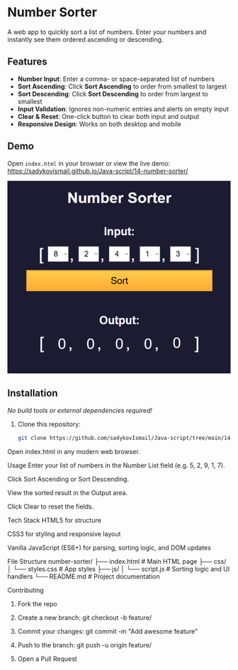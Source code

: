 # Number Sorter

A web app to quickly sort a list of numbers. Enter your numbers and instantly see them ordered ascending or descending.

## Features

- **Number Input**: Enter a comma- or space-separated list of numbers  
- **Sort Ascending**: Click **Sort Ascending** to order from smallest to largest  
- **Sort Descending**: Click **Sort Descending** to order from largest to smallest  
- **Input Validation**: Ignores non-numeric entries and alerts on empty input  
- **Clear & Reset**: One-click button to clear both input and output  
- **Responsive Design**: Works on both desktop and mobile  

## Demo

Open `index.html` in your browser or view the live demo:  
<https://sadykovismail.github.io/Java-script/14-number-sorter/>

![Screenshot of the Number Sorter app](./screenshot.png)

## Installation

_No build tools or external dependencies required!_

1. Clone this repository:  
   ```bash
   git clone https://github.com/sadykovIsmail/Java-script/tree/main/14-number-sorter
Open index.html in any modern web browser.

Usage
Enter your list of numbers in the Number List field (e.g. 5, 2, 9, 1, 7).

Click Sort Ascending or Sort Descending.

View the sorted result in the Output area.

Click Clear to reset the fields.

Tech Stack
HTML5 for structure

CSS3 for styling and responsive layout

Vanilla JavaScript (ES6+) for parsing, sorting logic, and DOM updates

File Structure
number-sorter/
├── index.html           # Main HTML page
├── css/
│   └── styles.css       # App styles
├── js/
│   └── script.js           # Sorting logic and UI handlers
└── README.md            # Project documentation

Contributing
1) Fork the repo

2) Create a new branch:
git checkout -b feature/<your-branch-name>

3) Commit your changes:
git commit -m "Add awesome feature"

4) Push to the branch:
git push -u origin feature/<your-branch-name>

5) Open a Pull Request